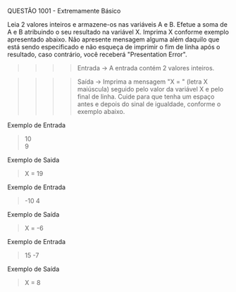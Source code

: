 
QUESTÃO 1001 - Extremamente Básico

Leia 2 valores inteiros e armazene-os nas variáveis A e B.
Efetue a soma de A e B atribuindo o seu resultado na variável X.
Imprima X conforme exemplo apresentado abaixo. 
Não apresente mensagem alguma além daquilo que está sendo especificado 
e não esqueça de imprimir o fim de linha após o resultado, caso contrário, você receberá "Presentation Error".

>>>>    Entrada ->
A entrada contém 2 valores inteiros.

>>>>    Saída ->
Imprima a mensagem "X = " (letra X maiúscula) seguido pelo valor da variável X e pelo final de linha. 
Cuide para que tenha um espaço antes e depois do sinal de igualdade, conforme o exemplo abaixo.

Exemplo de Entrada 
> 10                
> 9

Exemplo de Saida
> X = 19


Exemplo de Entrada
> -10
> 4

Exemplo de Saída
> X = -6

Exemplo de Entrada
> 15
> -7

Exemplo de Saída
> X = 8
